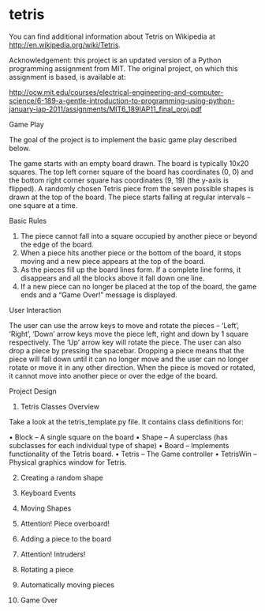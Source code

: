 tetris
======
You can find additional information about Tetris on Wikipedia at http://en.wikipedia.org/wiki/Tetris.

Acknowledgement: this project is an updated version of a Python programming assignment from MIT. The original project, on which this assignment is based, is available at:

http://ocw.mit.edu/courses/electrical-engineering-and-computer-science/6-189-a-gentle-introduction-to-programming-using-python-january-iap-2011/assignments/MIT6_189IAP11_final_proj.pdf

Game Play


The goal of the project is to implement the basic game play described below.

The game starts with an empty board drawn. The board is typically 10x20 squares. The top left corner square of the board has coordinates (0, 0) and the bottom right corner square has coordinates (9, 19) (the y-axis is flipped). A randomly chosen Tetris piece from the seven possible shapes is drawn at the top of the board. The piece starts falling at regular intervals – one square at a time.

Basic Rules


1.   The piece cannot fall into a square occupied by another piece or beyond the edge of the board.
2.   When a piece hits another piece or the bottom of the board, it stops moving and a new piece appears at the top of the board. 
3.   As the pieces fill up the board lines form. If a complete line forms, it disappears and all the blocks above it fall down one line.
4.   If a new piece can no longer be placed at the top of the board, the game ends and a “Game
Over!” message is displayed.

User Interaction


The user can use the arrow keys to move and rotate the pieces – ‘Left’, ‘Right’, ‘Down’ arrow keys move the piece left, right and down by 1 square respectively. The ‘Up’ arrow key will rotate the piece. The user can also drop a piece by pressing the spacebar. Dropping a piece means that the piece will fall down
until it can no longer move and the user can no longer rotate or move it in any other direction. When the piece is moved or rotated, it cannot move into another piece or over the edge of the board.

Project Design


1. Tetris Classes Overview

Take a look at the tetris_template.py file. It contains class definitions for:

•    Block – A single square on the board
•    Shape – A superclass (has subclasses for each individual type of shape)
•    Board – Implements functionality of the Tetris board.
•    Tetris – The Game controller
•    TetrisWin – Physical graphics window for Tetris. 

2. Creating a random shape

3. Keyboard Events

4. Moving Shapes

5. Attention! Piece overboard!

6. Adding a piece to the board

7. Attention! Intruders!

8. Rotating a piece

9. Automatically moving pieces

11. Game Over
